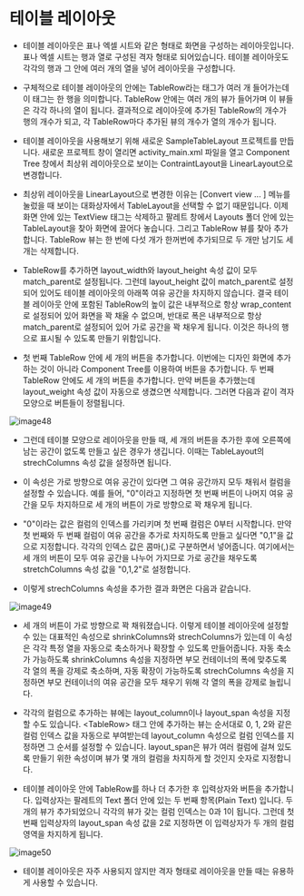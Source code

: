 # 테이블 레이아웃

- 테이블 레이아웃은 표나 엑셀 시트와 같은 형태로 화면을 구성하는 레이아웃입니다. 표나 엑셀 시트는 행과 열로 구성된 격자 형태로 되어있습니다. 테이블 레이아웃도 각각의 행과 그 안에 여러 개의 열을 넣어 레이아웃을 구성합니다.
- 구체적으로 테이블 레이아웃의 안에는 TableRow라는 태그가 여러 개 들어가는데 이 태그는 한 행을 의미합니다. TableRow 안에는 여러 개의 뷰가 들어가며 이 뷰들은 각각 하나의 열이 됩니다. 결과적으로 레이아웃에 추가된 TableRow의 개수가 행의 개수가 되고, 각 TableRow마다 추가된 뷰의 개수가 열의 개수가 됩니다.

- 테이블 레이아웃을 사용해보기 위해 새로운 SampleTableLayout 프로젝트를 만듭니다. 새로운 프로젝트 창이 열리면 activity_main.xml 파일을 열고 Component Tree 창에서 최상위 레이아웃으로 보이는 ContraintLayout을 LinearLayout으로 변경합니다.

- 최상위 레이아웃을 LinearLayout으로 변경한 이유는 [Convert view ... ] 메뉴를 눌렀을 때 보이는 대화상자에서 TableLayout을 선택할 수 없기 때문입니다. 이제 화면 안에 있는 TextView 태그는 삭제하고 팔레트 창에서 Layouts 폴더 안에 있는 TableLayout을 찾아 화면에 끌어다 놓습니다. 그리고 TableRow 뷰를 찾아 추가합니다. TableRow 뷰는 한 번에 다섯 개가 한꺼번에 추가되므로 두 개만 남기도 세 개는 삭제합니다.

- TableRow를 추가하면 layout_width와 layout_height 속성 값이 모두 match_parent로 설정됩니다. 그런데 layout_height 값이 match_parent로 설정되어 있어도 테이블 레이아웃의 아래쪽 여유 공간을 차지하지 않습니다. 결국 테이블 레이아웃 안에 포함된 TableRow의 높이 값은 내부적으로 항상 wrap_content로 설정되어 있어 화면을 꽉 채울 수 없으며, 반대로 폭은 내부적으로 항상 match_parent로 설정되어 있어 가로 공간을 꽉 채우게 됩니다. 이것은 하나의 행으로 표시될 수 있도록 만들기 위함입니다.

- 첫 번째 TableRow 안에 세 개의 버튼을 추가합니다. 이번에는 디자인 화면에 추가하는 것이 아니라 Component Tree를 이용하여 버튼을 추가합니다. 두 번째 TableRow 안에도 세 개의 버튼을 추가합니다. 만약 버튼을 추가했는데 layout_weight 속성 값이 자동으로 생겼으면 삭제합니다. 그러면 다음과 같이 격자 모양으로 버튼들이 정렬됩니다.

![image48](https://raw.githubusercontent.com/yonggyo1125/curriculum300H/main/7.Android(60%EC%8B%9C%EA%B0%84)/1~2%EC%9D%BC%EC%B0%A8(6h)%20-%20%EA%B0%9C%EB%B0%9C%ED%99%98%EA%B2%BD%20%EC%84%A4%EC%A0%95%2C%20%EB%B7%B0%2C%20%EB%A0%88%EC%9D%B4%EC%95%84%EC%9B%83/images/layouts/image48.png)

- 그런데 테이블 모양으로 레이아웃을 만들 때, 세 개의 버튼을 추가한 후에 오른쪽에 남는 공간이 없도록 만들고 싶은 경우가 생깁니다. 이때는 TableLayout의 strechColumns 속성 값을 설정하면 됩니다. 
- 이 속성은 가로 방향으로 여유 공간이 있다면 그 여유 공간까지 모두 채워서 컬럼을 설정할 수 있습니다. 예를 들어, "0"이라고 지정하면 첫 번째 버튼이 나머지 여유 공간을 모두 차지하므로 세 개의 버튼이 가로 방향으로 꽉 채우게 됩니다.  
- "0"이라는 값은 컬럼의 인덱스를 가리키며 첫 번째 컬럼은 0부터 시작합니다. 만약 첫 번째와 두 번째 컬럼이 여유 공간을 추가로 차지하도록 만들고 싶다면 "0,1"을 값으로 지정합니다. 각각의 인덱스 값은 콤마(,)로 구분하면서 넣어줍니다. 여기에서는 세 개의 버튼이 모두 여유 공간을 나누어 가지므로 가로 공간을 채우도록 stretchColumns 속성 값을 "0,1,2"로 설정합니다.

- 이렇게 strechColumns 속성을 추가한 결과 화면은 다음과 같습니다.

![image49](https://raw.githubusercontent.com/yonggyo1125/curriculum300H/main/7.Android(60%EC%8B%9C%EA%B0%84)/1~2%EC%9D%BC%EC%B0%A8(6h)%20-%20%EA%B0%9C%EB%B0%9C%ED%99%98%EA%B2%BD%20%EC%84%A4%EC%A0%95%2C%20%EB%B7%B0%2C%20%EB%A0%88%EC%9D%B4%EC%95%84%EC%9B%83/images/layouts/image49.png)

- 세 개의 버튼이 가로 방향으로 꽉 채워졌습니다. 이렇게 테이블 레이아웃에 설정할 수 있는 대표적인 속성으로 shrinkColumns와 strechColumns가 있는데 이 속성은 각각 특정 열을 자동으로 축소하거나 확장할 수 있도록 만들어줍니다. 자동 축소가 가능하도록 shrinkColumns 속성을 지정하면 부모 컨테이너의 폭에 맞추도록 각 열의 폭을 강제로 축소하며, 자동 확장이 가능하도록 strechColumns 속성을 지정하면 부모 컨테이너의 여유 공간을 모두 채우기 위해 각 열의 폭을 강제로 늘립니다.

- 각각의 컬럼으로 추가하는 뷰에는 layout_column이나 layout_span 속성을 지정할 수도 있습니다. \<TableRow\> 태그 안에 추가하는 뷰는 순서대로 0, 1, 2와 같은 컬럼 인덱스 값을 자동으로 부여받는데 layout_column 속성으로 컬럼 인덱스를 지정하면 그 순서를 설정할 수 있습니다. layout_span은 뷰가 여러 컬럼에 걸쳐 있도록 만들기 위한 속성이며 뷰가 몇 개의 컬럼을 차지하게 할 것인지 숫자로 지정합니다.

- 테이블 레이아웃 안에 TableRow를 하나 더 추가한 후 입력상자와 버튼을 추가합니다. 입력상자는 팔레트의 Text 폴더 안에 있는 두 번째 항목(Plain Text) 입니다. 두 개의 뷰가 추가되었으니 각각의 뷰가 갖는 컬럼 인덱스는 0과 1이 됩니다. 그런데 첫 번째 입력상자의 layout_span 속성 값을 2로 지정하면 이 입력상자가 두 개의 컬럼 영역을 차지하게 됩니다. 

![image50](https://raw.githubusercontent.com/yonggyo1125/curriculum300H/main/7.Android(60%EC%8B%9C%EA%B0%84)/1~2%EC%9D%BC%EC%B0%A8(6h)%20-%20%EA%B0%9C%EB%B0%9C%ED%99%98%EA%B2%BD%20%EC%84%A4%EC%A0%95%2C%20%EB%B7%B0%2C%20%EB%A0%88%EC%9D%B4%EC%95%84%EC%9B%83/images/layouts/image50.png)

- 테이블 레이아웃은 자주 사용되지 않지만 격자 형태로 레이아웃을 만들 때는 유용하게 사용할 수 있습니다.